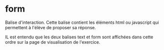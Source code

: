 
# form

Balise d'interaction. Cette balise contient les éléments html ou javascript qui permettent à l'élève de proposer sa réponse.

IL est entendu que les deux balises text et form sont affichées dans cette ordre sur la page de visualisation de l'exercice.

